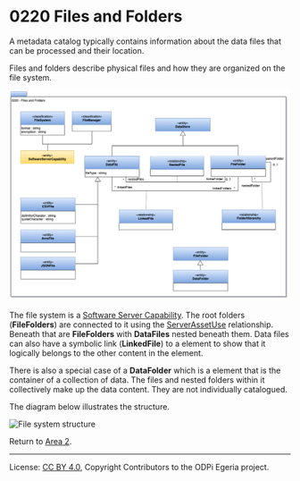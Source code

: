 <!-- SPDX-License-Identifier: CC-BY-4.0 -->
<!-- Copyright Contributors to the ODPi Egeria project. -->

# 0220 Files and Folders

A metadata catalog typically contains information about the data files
that can be processed and their location.  

Files and folders describe physical files and how they are organized on the file system.

![UML](0220-Files-and-Folders.png#pagewidth)

The file system is a [Software Server Capability](0042-Software-Server-Capabilities.md).
The root folders (**FileFolders**) are connected to it using the
[ServerAssetUse](0045-Servers-and-Assets.md) relationship.
Beneath that are **FileFolders** with **DataFiles**
nested beneath them.  Data files can also have a symbolic link (**LinkedFile**) to
a element to show that it logically belongs to the other content in the
element.

There is also a special case of a
**DataFolder** which is a element that is the container of a collection of
data.
The files and nested folders within it collectively make up the data content.
They are not individually catalogued.

The diagram below illustrates the structure.

![File system structure](0220-Files-and-Folders-Example.png#pagewidth)

Return to [Area 2](Area-2-models.md).

----
License: [CC BY 4.0](https://creativecommons.org/licenses/by/4.0/),
Copyright Contributors to the ODPi Egeria project.